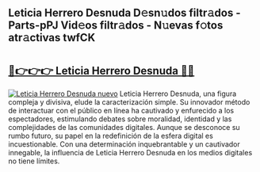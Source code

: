 ## Leticia Herrero Desnuda D𝚎sn𝚞dos filtr𝚊dos - Parts-pPJ Vid𝚎os filtr𝚊dos - N𝚞evas f𝚘tos atr𝚊ctivas twfCK

# <h2><a href="http://mb9gioc.tromn.icu/?c=Leticia+Herrero+Desnuda">🔗👉👉👉 Leticia Herrero Desnuda 🔗🔗</a></h2>

[![Leticia Herrero Desnuda nuevo](https://i.imgur.com/pEAQMta.gif)](http://mb9gioc.tromn.icu/?c=Leticia+Herrero+Desnuda)
Leticia Herrero Desnuda, una figura compleja y divisiva, elude la caracterización simple. Su innovador método de interactuar con el público en línea ha cautivado y enfurecido a los espectadores, estimulando debates sobre moralidad, identidad y las complejidades de las comunidades digitales. Aunque se desconoce su rumbo futuro, su papel en la redefinición de la esfera digital es incuestionable. Con una determinación inquebrantable y un cautivador innegable, la influencia de Leticia Herrero Desnuda en los medios digitales no tiene límites.
